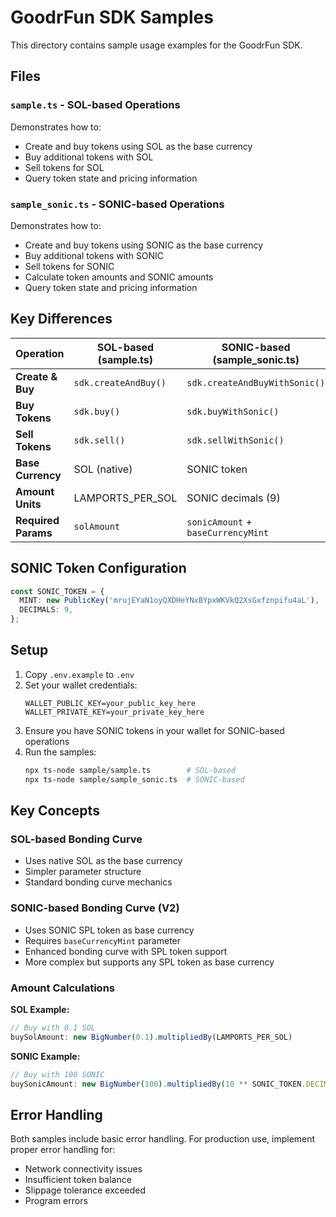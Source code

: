 # GoodrFun SDK Samples

This directory contains sample usage examples for the GoodrFun SDK.

## Files

### `sample.ts` - SOL-based Operations
Demonstrates how to:
- Create and buy tokens using SOL as the base currency
- Buy additional tokens with SOL
- Sell tokens for SOL
- Query token state and pricing information

### `sample_sonic.ts` - SONIC-based Operations  
Demonstrates how to:
- Create and buy tokens using SONIC as the base currency
- Buy additional tokens with SONIC
- Sell tokens for SONIC
- Calculate token amounts and SONIC amounts
- Query token state and pricing information

## Key Differences

| Operation | SOL-based (sample.ts) | SONIC-based (sample_sonic.ts) |
|-----------|----------------------|-------------------------------|
| **Create & Buy** | `sdk.createAndBuy()` | `sdk.createAndBuyWithSonic()` |
| **Buy Tokens** | `sdk.buy()` | `sdk.buyWithSonic()` |
| **Sell Tokens** | `sdk.sell()` | `sdk.sellWithSonic()` |
| **Base Currency** | SOL (native) | SONIC token |
| **Amount Units** | LAMPORTS_PER_SOL | SONIC decimals (9) |
| **Required Params** | `solAmount` | `sonicAmount` + `baseCurrencyMint` |

## SONIC Token Configuration

```typescript
const SONIC_TOKEN = {
  MINT: new PublicKey('mrujEYaN1oyQXDHeYNxBYpxWKVkQ2XsGxfznpifu4aL'),
  DECIMALS: 9,
};
```

## Setup

1. Copy `.env.example` to `.env`
2. Set your wallet credentials:
   ```
   WALLET_PUBLIC_KEY=your_public_key_here
   WALLET_PRIVATE_KEY=your_private_key_here
   ```
3. Ensure you have SONIC tokens in your wallet for SONIC-based operations
4. Run the samples:
   ```bash
   npx ts-node sample/sample.ts        # SOL-based
   npx ts-node sample/sample_sonic.ts  # SONIC-based
   ```

## Key Concepts

### SOL-based Bonding Curve
- Uses native SOL as the base currency
- Simpler parameter structure
- Standard bonding curve mechanics

### SONIC-based Bonding Curve (V2)
- Uses SONIC SPL token as base currency
- Requires `baseCurrencyMint` parameter
- Enhanced bonding curve with SPL token support
- More complex but supports any SPL token as base currency

### Amount Calculations

**SOL Example:**
```typescript
// Buy with 0.1 SOL
buySolAmount: new BigNumber(0.1).multipliedBy(LAMPORTS_PER_SOL)
```

**SONIC Example:**
```typescript
// Buy with 100 SONIC
buySonicAmount: new BigNumber(100).multipliedBy(10 ** SONIC_TOKEN.DECIMALS)
```

## Error Handling

Both samples include basic error handling. For production use, implement proper error handling for:
- Network connectivity issues
- Insufficient token balance
- Slippage tolerance exceeded
- Program errors